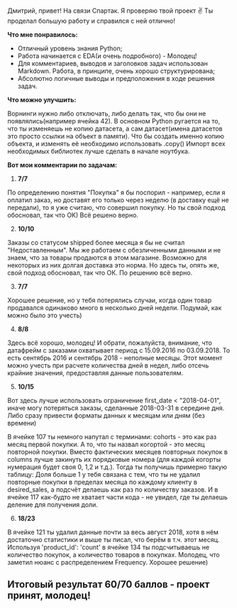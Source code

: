 Дмитрий, привет!
На связи Спартак. Я проверяю твой проект ✌️
Ты проделал большую работу и справился с ней отлично!

**Что мне понравилось:**

- Отличный уровень знания Python;
- Работа начинается с EDA(и очень подробного) - Молодец!
- Для комментариев, выводов и заголовков задач использован Markdown. Работа, в принципе, очень хорошо структурирована;
- Абсолютно логичные выводы и предположения в ходе решения задач.

**Что можно улучшить:**

Ворнинги нужно либо отключать, либо делать так, что бы они не появлялись(например ячейка 42). В основном Python ругается на то, что ты изменяешь не копию датасета, а сам датасет(имена датасетов это просто ссылки на объект в памяти). Что бы создать именно копию объекта, и изменять её необходимо использовать .copy()
Импорт всех необходимых библиотек лучше сделать в начале ноутбука.

**Вот мои комментарии по задачам:**

1. **7/7**

По определению понятия "Покупка" я бы поспорил - например, если я оплатил заказ, но доставят его только через неделю (в доставку ещё не передали), то я уже считаю, что совершил покупку. Но ты свой подход обосновал, так что ОК)
Всё решено верно.

2. **10/10**

Заказы со статусом shipped более месяца я бы не считал "Недоставленным". Мы же работаем с обезличенными данными и не знаем, что за товары продаются в этом магазине. Возможно для некоторых из них долгая доставка это норма.
Но здесь ты, опять же, свой подход обосновал, так что ОК.
По решению всё верно.

3. **7/7**

Хорошее решение, но у тебя потерялись случаи, когда один товар продавался одинаково много в несколько дней недели. Подумай, как можно было это учесть)

4. **8/8**

Здесь всё хорошо, молодец!
И обрати, пожалуйста, внимание, что датафрейм с заказами охватывает период с 15.09.2016 по 03.09.2018. То есть сентябрь 2016 и сентябрь 2018 - неполные месяцы. Этот момент можно учесть при расчете количества дней в недел, либо отсечь крайние значения, предоставляя данные пользователям.

5. **10/15**

Вот здесь лучше использовать ограничение first_date < "2018-04-01", иначе могу потеряться заказы, сделанные 2018-03-31 в середине дня. Либо сразу привести форматы данных к месяцам или дням (без времени)

В ячейке 107 ты немного напутал с терминами: cohorts - это как раз месяц первой покупки. А то, что ты назвал когортой - это месяц  повторной покупки.
Вместо фактических месяцев повторных покупок в columns лучше закинуть их порядковые номера (для каждой когорты нумерация будет своя 0, 1,2 и т.д.). Тогда ты получишь примерно такую таблицу: 
Доля больше 1 у тебя связана с тем, что ты не удалил повторные покупки в пределах месяца по каждому клиенту в desired_sales, а подсчёт делаешь как раз по количеству заказов.
И в ячейке 117 как-будто не хватает части кода - не увидел, где ты делаешь деление для получения доли.

6. **18/23**

В ячейке 121 ты удалил данные почти за весь август 2018, хотя в нём достаточно статистики и выше ты писал, что берём в т.ч. этот месяц.
Используя 'product_id': 'count' в ячейке 134 ты подсчитываешь не количество покупок, а количество товаров в покупках.
Молодец, что заметил нюанс с распределением Frequency. Хорошее решение)

## Итоговый результат 60/70 баллов - проект принят, молодец!
